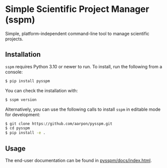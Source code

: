 # Simple Scientific Project Manager (sspm)

Simple, platform-independent command-line tool to manage scientific projects.


## Installation

`sspm` requires Python 3.10 or newer to run. To install, run the following from a console:

```bash
$ pip install pysspm
```

You can check the installation with:

```bash
$ sspm version
```

Alternatively, you can use the following calls to install `sspm` in editable mode for development:

```bash
$ git clone https://github.com/aarpon/pysspm.git
$ cd pysspm
$ pip install -e .
```

## Usage

The end-user documentation can be found in [pysspm/docs/index.html](pysspm/docs/index.md).

